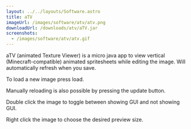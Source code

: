 ```yaml
---
layout: ../../layouts/Software.astro
title: aTV
imageUrl: /images/software/atv/atv.png
downloadUrl: /downloads/atv/aTV.jar
screenshots:
  - /images/software/atv/atv.gif
---
```


aTV (animated Texture Viewer) is a micro java app to view vertical (Minecraft-compatible) animated spritesheets while editing the image. Will automatically refresh when you save.

To load a new image press load.

Manually reloading is also possible by pressing the update button.

Double click the image to toggle between showing GUI and not showing GUI.

Right click the image to choose the desired preview size.